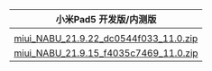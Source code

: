 | 小米Pad5  开发版/内测版    |
| ---- |
| []()    |
| [miui_NABU_21.9.22_dc0544f033_11.0.zip](https://hugeota.d.miui.com/21.9.22/miui_NABU_21.9.22_dc0544f033_11.0.zip)    |
| [miui_NABU_21.9.15_f4035c7469_11.0.zip](https://hugeota.d.miui.com/21.9.15/miui_NABU_21.9.15_f4035c7469_11.0.zip)    |
